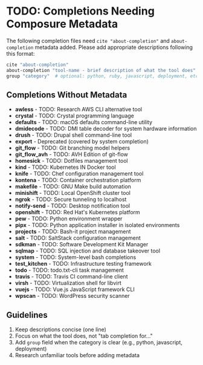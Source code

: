 # TODO: Completions Needing Composure Metadata

The following completion files need `cite "about-completion"` and `about-completion` metadata added.
Please add appropriate descriptions following this format:

```bash
cite "about-completion"
about-completion "tool-name - brief description of what the tool does"
group "category"  # optional: python, ruby, javascript, deployment, etc.
```

## Completions Without Metadata

- **awless** - TODO: Research AWS CLI alternative tool
- **crystal** - TODO: Crystal programming language
- **defaults** - TODO: macOS defaults command-line utility
- **dmidecode** - TODO: DMI table decoder for system hardware information
- **drush** - TODO: Drupal shell command-line tool
- **export** - Deprecated (covered by system completion)
- **git_flow** - TODO: Git branching model helpers
- **git_flow_avh** - TODO: AVH Edition of git-flow
- **homesick** - TODO: Dotfiles management tool
- **kind** - TODO: Kubernetes IN Docker tool
- **knife** - TODO: Chef configuration management tool
- **kontena** - TODO: Container orchestration platform
- **makefile** - TODO: GNU Make build automation
- **minishift** - TODO: Local OpenShift cluster tool
- **ngrok** - TODO: Secure tunneling to localhost
- **notify-send** - TODO: Desktop notification tool
- **openshift** - TODO: Red Hat's Kubernetes platform
- **pew** - TODO: Python environment wrapper
- **pipx** - TODO: Python application installer in isolated environments
- **projects** - TODO: Bash-it project management
- **salt** - TODO: SaltStack configuration management
- **sdkman** - TODO: Software Development Kit Manager
- **sqlmap** - TODO: SQL injection and database takeover tool
- **system** - TODO: System-level bash completions
- **test_kitchen** - TODO: Infrastructure testing framework
- **todo** - TODO: todo.txt-cli task management
- **travis** - TODO: Travis CI command-line client
- **virsh** - TODO: Virtualization shell for libvirt
- **vuejs** - TODO: Vue.js JavaScript framework CLI
- **wpscan** - TODO: WordPress security scanner

## Guidelines

1. Keep descriptions concise (one line)
2. Focus on what the tool does, not "tab completion for..."
3. Add `group` field when the category is clear (e.g., python, javascript, deployment)
4. Research unfamiliar tools before adding metadata
